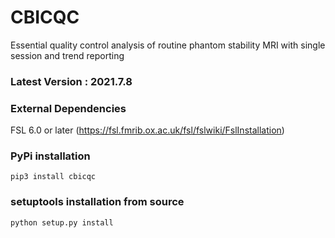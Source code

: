 # CBICQC

Essential quality control analysis of routine phantom stability MRI with single session and trend reporting

### Latest Version : 2021.7.8

### External Dependencies
FSL 6.0 or later (https://fsl.fmrib.ox.ac.uk/fsl/fslwiki/FslInstallation)

### PyPi installation
```pip3 install cbicqc```

### setuptools installation from source
```python setup.py install```
